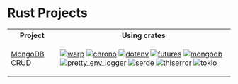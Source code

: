 # Rust Projects

<table>

<tr>
  <th>Project</th>
  <th>Using crates</th>
</tr>
  
<tr>
<td><a href="./rust-mongodb-crud/README.md">MongoDB CRUD</a></td>
<td>
    
[![warp](https://shields.io/badge/warp-0.3.6-darkgreen)](https://docs.rs/warp/0.3.6/warp/index.html)
[![chrono](https://shields.io/badge/chrono-0.4.31-darkgreen)](https://docs.rs/chrono/0.4.31/chrono/index.html)
[![dotenv](https://shields.io/badge/dotenv-0.15.0-darkgreen)](https://docs.rs/dotenv/0.15.0/dotenv/index.html)
[![futures](https://shields.io/badge/futures-0.3.30-darkgreen)](https://docs.rs/futures/0.3.30/futures/index.html)
[![mongodb](https://shields.io/badge/mongodb-2.8.0-darkgreen)](https://docs.rs/mongodb/2.8.0/mongodb/index.html)
[![pretty_env_logger](https://shields.io/badge/pretty_env_logger-0.5.0-darkgreen)](https://docs.rs/pretty_env_logger/0.5.0/pretty_env_logger/index.html)
[![serde](https://shields.io/badge/serde-1.0.193-darkgreen)](https://docs.rs/serde/1.0.193/serde/index.html)
[![thiserror](https://shields.io/badge/thiserror-1.0.52-darkgreen)](https://docs.rs/thiserror/1.0.52/thiserror/index.html)
[![tokio](https://shields.io/badge/tokio-1.35.1-darkgreen)](https://docs.rs/tokio/1.35.1/tokio/index.html)

</td>
</tr>

</table>
